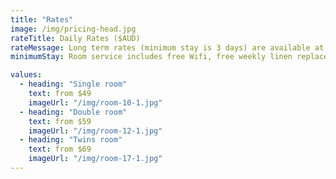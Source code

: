 ```yaml
---
title: "Rates"
image: /img/pricing-head.jpg
rateTitle: Daily Rates ($AUD)
rateMessage: Long term rates (minimum stay is 3 days) are available at lower prices.
minimumStay: Room service includes free Wifi, free weekly linen replacement for long term stays (cleaning fees may apply).

values:
  - heading: "Single room"
    text: from $49 
    imageUrl: "/img/room-10-1.jpg"
  - heading: "Double room"
    text: from $59 
    imageUrl: "/img/room-12-1.jpg"
  - heading: "Twins room"
    text: from $69 
    imageUrl: "/img/room-17-1.jpg"
---
```


